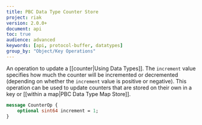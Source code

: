 ```yaml
---
title: PBC Data Type Counter Store
project: riak
version: 2.0.0+
document: api
toc: true
audience: advanced
keywords: [api, protocol-buffer, datatypes]
group_by: "Object/Key Operations"
---
```


An operation to update a [[counter|Using Data Types]]. The `increment` value specifies how much the counter will be incremented or decremented (depending on whether the `increment` value is positive or negative). This operation can be used to update counters that are stored on their own in a key or [[within a map|PBC Data Type Map Store]].

```protobuf
message CounterOp {
    optional sint64 increment = 1;
}
```